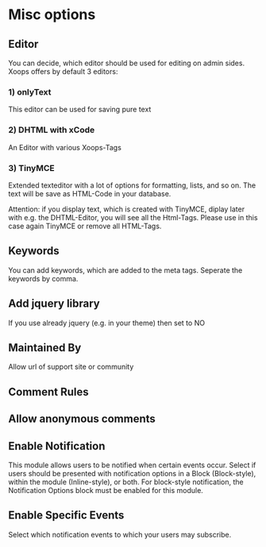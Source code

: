 # Misc options

## Editor

You can decide, which editor should be used for editing on admin sides. Xoops offers by default 3 editors:

### 1\) onlyText

This editor can be used for saving pure text

### 2\) DHTML with xCode

An Editor with various Xoops-Tags

### 3\) TinyMCE

Extended texteditor with a lot of options for formatting, lists, and so on. The text will be save as HTML-Code in your database.

Attention: if you display text, which is created with TinyMCE, diplay later with e.g. the DHTML-Editor, you will see all the Html-Tags. Please use in this case again TinyMCE or remove all HTML-Tags.

## Keywords

You can add keywords, which are added to the meta tags. Seperate the keywords by comma.

## Add jquery library

If you use already jquery \(e.g. in your theme\) then set to NO

## Maintained By

Allow url of support site or community

## Comment Rules

## Allow anonymous comments

## Enable Notification

This module allows users to be notified when certain events occur. Select if users should be presented with notification options in a Block \(Block-style\), within the module \(Inline-style\), or both. For block-style notification, the Notification Options block must be enabled for this module.

## Enable Specific Events

Select which notification events to which your users may subscribe.

